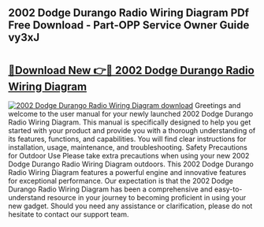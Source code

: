 ## 2002 Dodge Durango Radio Wiring Diagram PDf Free Download - Part-OPP Service Owner Guide vy3xJ

# <h2><a href="http://dfu4ac.blite.top/?on=2002+Dodge+Durango+Radio+Wiring+Diagram">🔗Download New 👉🔴 2002 Dodge Durango Radio Wiring Diagram</a></h2>

[![2002 Dodge Durango Radio Wiring Diagram download](https://i.imgur.com/lujVjoI.png)](http://dfu4ac.blite.top/?on=2002+Dodge+Durango+Radio+Wiring+Diagram)
Greetings and welcome to the user manual for your newly launched 2002 Dodge Durango Radio Wiring Diagram. This manual is specifically designed to help you get started with your product and provide you with a thorough understanding of its features, functions, and capabilities. You will find clear instructions for installation, usage, maintenance, and troubleshooting. Safety Precautions for Outdoor Use Please take extra precautions when using your new 2002 Dodge Durango Radio Wiring Diagram outdoors. This 2002 Dodge Durango Radio Wiring Diagram features a powerful engine and innovative features for exceptional performance. Our expectation is that the 2002 Dodge Durango Radio Wiring Diagram has been a comprehensive and easy-to-understand resource in your journey to becoming proficient in using your new gadget. Should you need any assistance or clarification, please do not hesitate to contact our support team.
